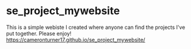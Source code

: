 # se_project_mywebsite
This is a simple webiste I created where anyone can find the projects I've put together. Please enjoy!
https://cameronturner17.github.io/se_project_mywebsite/
